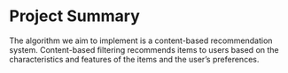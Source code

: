# Project Summary
The algorithm we aim to implement is a content-based recommendation system.
Content-based filtering recommends items to users based on the characteristics
and features of the items and the user’s preferences.

